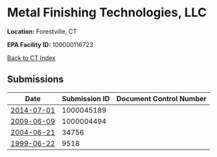 # Metal Finishing Technologies, LLC

**Location:** Forestville, CT

**EPA Facility ID:** 100000116723

[Back to CT Index](../../index.md)

## Submissions

| Date | Submission ID | Document Control Number |
|------|--------------|-------------------------|
| [2014-07-01](submissions/1000045189.md) | 1000045189 |  |
| [2009-06-09](submissions/1000004494.md) | 1000004494 |  |
| [2004-06-21](submissions/34756.md) | 34756 |  |
| [1999-06-22](submissions/9518.md) | 9518 |  |
